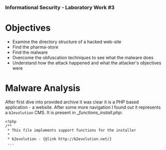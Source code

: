 ### Informational Security - Laboratory Work #3

Objectives
===============
- Examine the directory structure of a hacked web-site
- Find the pharma-store
- Find the malware
- Overcome the obfuscation techniques to see what the malware does
- Understand how the attack happened and what the attacker's objectives were


Malware Analysis 
================

After first dive into provided archive it was clear it is a PHP based application - a website.
After some more navigation I found out it represents a `b2evolution` CMS. It is present in *_functions_install.php*:
```
<?php
/**
 * This file implements support functions for the installer
 *
 * b2evolution - {@link http://b2evolution.net/}
 ...
```